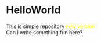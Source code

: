 # HelloWorld
This is simple repository
<font color="yellow">new version</font><br>
Can I write something fun here?
